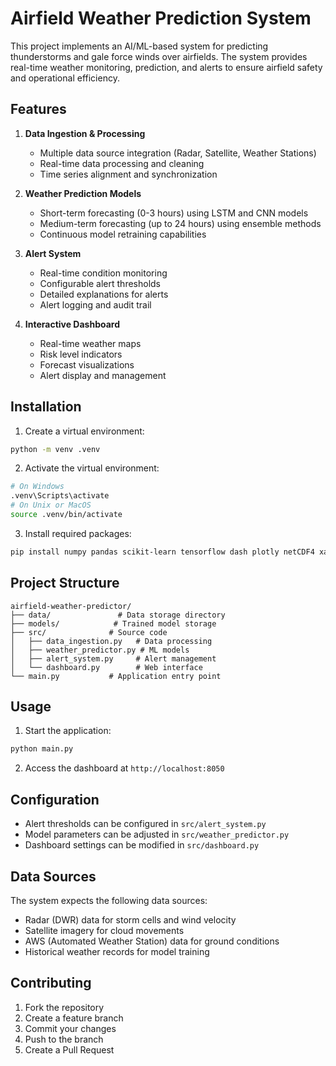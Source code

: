 # Airfield Weather Prediction System

This project implements an AI/ML-based system for predicting thunderstorms and gale force winds over airfields. The system provides real-time weather monitoring, prediction, and alerts to ensure airfield safety and operational efficiency.

## Features

1. **Data Ingestion & Processing**
   - Multiple data source integration (Radar, Satellite, Weather Stations)
   - Real-time data processing and cleaning
   - Time series alignment and synchronization

2. **Weather Prediction Models**
   - Short-term forecasting (0-3 hours) using LSTM and CNN models
   - Medium-term forecasting (up to 24 hours) using ensemble methods
   - Continuous model retraining capabilities

3. **Alert System**
   - Real-time condition monitoring
   - Configurable alert thresholds
   - Detailed explanations for alerts
   - Alert logging and audit trail

4. **Interactive Dashboard**
   - Real-time weather maps
   - Risk level indicators
   - Forecast visualizations
   - Alert display and management

## Installation

1. Create a virtual environment:
```bash
python -m venv .venv
```

2. Activate the virtual environment:
```bash
# On Windows
.venv\Scripts\activate
# On Unix or MacOS
source .venv/bin/activate
```

3. Install required packages:
```bash
pip install numpy pandas scikit-learn tensorflow dash plotly netCDF4 xarray metpy
```

## Project Structure

```
airfield-weather-predictor/
├── data/               # Data storage directory
├── models/            # Trained model storage
├── src/              # Source code
│   ├── data_ingestion.py   # Data processing
│   ├── weather_predictor.py # ML models
│   ├── alert_system.py     # Alert management
│   └── dashboard.py        # Web interface
└── main.py           # Application entry point
```

## Usage

1. Start the application:
```bash
python main.py
```

2. Access the dashboard at `http://localhost:8050`

## Configuration

- Alert thresholds can be configured in `src/alert_system.py`
- Model parameters can be adjusted in `src/weather_predictor.py`
- Dashboard settings can be modified in `src/dashboard.py`

## Data Sources

The system expects the following data sources:
- Radar (DWR) data for storm cells and wind velocity
- Satellite imagery for cloud movements
- AWS (Automated Weather Station) data for ground conditions
- Historical weather records for model training

## Contributing

1. Fork the repository
2. Create a feature branch
3. Commit your changes
4. Push to the branch
5. Create a Pull Request
